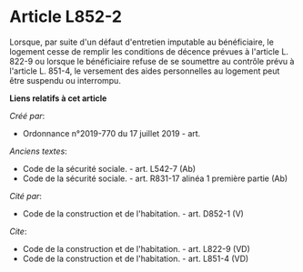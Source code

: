 # Article L852-2

Lorsque, par suite d'un défaut d'entretien imputable au bénéficiaire, le logement cesse de remplir les conditions de décence
prévues à l'article L. 822-9 ou lorsque le bénéficiaire refuse de se soumettre au contrôle prévu à l'article L. 851-4, le
versement des aides personnelles au logement peut être suspendu ou interrompu.

**Liens relatifs à cet article**

_Créé par_:

  - Ordonnance n°2019-770 du 17 juillet 2019 - art.

_Anciens textes_:

  - Code de la sécurité sociale. - art. L542-7 (Ab)
  - Code de la sécurité sociale. - art. R831-17 alinéa‎ 1 première partie (Ab)

_Cité par_:

  - Code de la construction et de l'habitation. - art. D852-1 (V)

_Cite_:

  - Code de la construction et de l'habitation. - art. L822-9 (VD)
  - Code de la construction et de l'habitation. - art. L851-4 (VD)
